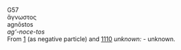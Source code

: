 G57  
ἄγνωστος  
agnōstos  
*ag‘-noce-tos*  
From [1](g0001) (as negative particle) and [1110](g1110) *unknown:* -
unknown.  
